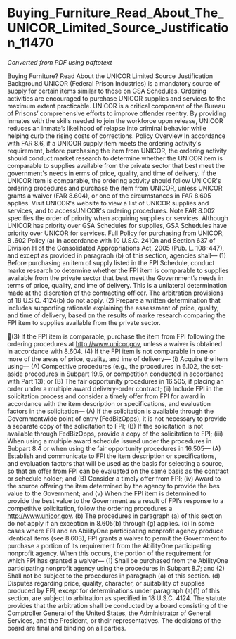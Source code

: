 # Buying_Furniture_Read_About_The_UNICOR_Limited_Source_Justification_11470

_Converted from PDF using pdftotext_

Buying Furniture? Read About the UNICOR Limited Source Justification
Background
UNICOR (Federal Prison Industries) is a mandatory source of supply for certain items
similar to those on GSA Schedules. Ordering activities are encouraged to purchase
UNICOR supplies and services to the maximum extent practicable.
UNICOR is a critical component of the Bureau of Prisons’ comprehensive efforts to
improve offender reentry. By providing inmates with the skills needed to join the
workforce upon release, UNICOR reduces an inmate’s likelihood of relapse into criminal
behavior while helping curb the rising costs of corrections.
Policy Overview
In accordance with FAR 8.6, if a UNICOR supply item meets the ordering activity's
requirement, before purchasing the item from UNICOR, the ordering activity should
conduct market research to determine whether the UNICOR item is comparable to
supplies available from the private sector that best meet the government's needs in
erms of price, quality, and time of delivery. If the UNICOR item is comparable, the
ordering activity should follow UNICOR's ordering procedures and purchase the item
from UNICOR, unless UNICOR grants a waiver (FAR 8.604), or one of the
circumstances in FAR 8.605 applies. Visit UNICOR's website to view a list of UNICOR
supplies and services, and to access​ UNICOR's ordering procedures​.
Note
FAR 8.002 specifies the order of priority when acquiring supplies or services. Although
UNICOR has priority over GSA Schedules for supplies, GSA Schedules have priority
over UNICOR for services.
Full Policy for purchasing from UNICOR,​ 8
​ .602 Policy
(a) In accordance with 10 U.S.C. 2410n and Section 637 of Division H of the
Consolidated Appropriations Act, 2005 (Pub. L. 108-447), and except as provided in
paragraph (b) of this section, agencies shall—
(1) Before purchasing an item of supply listed in the FPI Schedule, conduct marke
research to determine whether the FPI item is comparable to supplies available from the
private sector that best meet the Government’s needs in terms of price, quality, and
ime of delivery. This is a unilateral determination made at the discretion of the
contracting officer. The arbitration provisions of 18 U.S.C. 4124(b) do not apply.
(2) Prepare a written determination that includes supporting rationale explaining the
assessment of price, quality, and time of delivery, based on the results of marke
research comparing the FPI item to supplies available from the private sector.

(3) If the FPI item is comparable, purchase the item from FPI following the ordering
procedures at ​http://www.unicor.gov​, unless a waiver is obtained in accordance with
8.604.
(4) If the FPI item is not comparable in one or more of the areas of price, quality, and
ime of delivery—
(i) Acquire the item using—
(A) Competitive procedures (e.g., the procedures in 6.102, the set-aside procedures in
Subpart 19.5, or competition conducted in accordance with Part 13); or
(B) The fair opportunity procedures in 16.505, if placing an order under a multiple award
delivery-order contract;
(ii) Include FPI in the solicitation process and consider a timely offer from FPI for award
in accordance with the item description or specifications, and evaluation factors in the
solicitation—
(A) If the solicitation is available through the Governmentwide point of entry
(FedBizOpps), it is not necessary to provide a separate copy of the solicitation to FPI;
(B) If the solicitation is not available through FedBizOpps, provide a copy of the
solicitation to FPI;
(iii) When using a multiple award schedule issued under the procedures in Subpart 8.4
or when using the fair opportunity procedures in 16.505—
(A) Establish and communicate to FPI the item description or specifications, and
evaluation factors that will be used as the basis for selecting a source, so that an offer
from FPI can be evaluated on the same basis as the contract or schedule holder; and
(B) Consider a timely offer from FPI;
(iv) Award to the source offering the item determined by the agency to provide the bes
value to the Government; and
(v) When the FPI item is determined to provide the best value to the Government as a
result of FPI’s response to a competitive solicitation, follow the ordering procedures a
http://www.unicor.gov​.
(b) The procedures in paragraph (a) of this section do not apply if an exception in
8.605(b) through (g) applies.
(c) In some cases where FPI and an AbilityOne participating nonprofit agency produce
identical items (see 8.603), FPI grants a waiver to permit the Government to purchase a
portion of its requirement from the AbilityOne participating nonprofit agency. When this
occurs, the portion of the requirement for which FPI has granted a waiver—
(1) Shall be purchased from the AbilityOne participating nonprofit agency using the
procedures in Subpart 8.7; and
(2) Shall not be subject to the procedures in paragraph (a) of this section.
(d) Disputes regarding price, quality, character, or suitability of supplies produced by
FPI, except for determinations under paragraph (a)(1) of this section, are subject to
arbitration as specified in 18 U.S.C. 4124. The statute provides that the arbitration shall
be conducted by a board consisting of the Comptroller General of the United States, the
Administrator of General Services, and the President, or their representatives. The
decisions of the board are final and binding on all parties.

